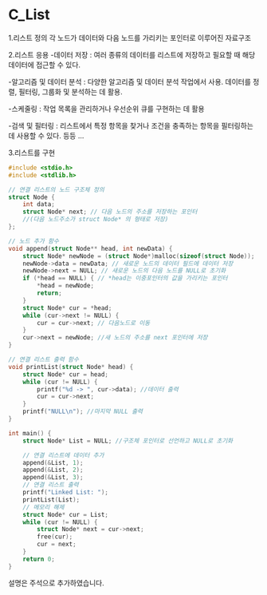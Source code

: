 # C_List

1.리스트 정의
각 노드가 데이터와 다음 노드를 가리키는 포인터로 이루어진 자료구조

2.리스트 응용
-데이터 저장 : 여러 종류의 데이터를 리스트에 저장하고 필요할 때 해당 데이터에 접근할 수 있다.

-알고리즘 및 데이터 분석 : 다양한 알고리즘 및 데이터 분석 작업에서 사용. 데이터를 정렬, 필터링, 그룹화 및 분석하는 데 활용.

-스케줄링 : 작업 목록을 관리하거나 우선순위 큐를 구현하는 데 활용

-검색 및 필터링 : 리스트에서 특정 항목을 찾거나 조건을 충족하는 항목을 필터링하는 데 사용할 수 있다.
등등 ...

3.리스트를 구현
```c
#include <stdio.h>
#include <stdlib.h>

// 연결 리스트의 노드 구조체 정의
struct Node {
    int data;
    struct Node* next; // 다음 노드의 주소를 저장하는 포인터 
    //(다음 노드주소가 struct Node* 의 형태로 저장)
};

// 노드 추가 함수
void append(struct Node** head, int newData) {
    struct Node* newNode = (struct Node*)malloc(sizeof(struct Node));
    newNode->data = newData; // 새로운 노드의 데이터 필드에 데이터 저장
    newNode->next = NULL; // 새로운 노드의 다음 노드를 NULL로 초기화
    if (*head == NULL) { // *head는 이중포인터의 값을 가리키는 포인터
        *head = newNode; 
        return;
    }
    struct Node* cur = *head;
    while (cur->next != NULL) {
        cur = cur->next; // 다음노드로 이동
    }
    cur->next = newNode; //새 노드의 주소를 next 포인터에 저장
}

// 연결 리스트 출력 함수
void printList(struct Node* head) {
    struct Node* cur = head;
    while (cur != NULL) {
        printf("%d -> ", cur->data); //데이터 출력
        cur = cur->next;
    }
    printf("NULL\n"); //마지막 NULL 출력
}

int main() {
    struct Node* List = NULL; //구조체 포인터로 선언하고 NULL로 초기화

    // 연결 리스트에 데이터 추가
    append(&List, 1);
    append(&List, 2);
    append(&List, 3);
    // 연결 리스트 출력
    printf("Linked List: ");
    printList(List);
    // 메모리 해제
    struct Node* cur = List;
    while (cur != NULL) {
        struct Node* next = cur->next;
        free(cur);
        cur = next;
    }
    return 0;
}
```
설명은 주석으로 추가하였습니다.
